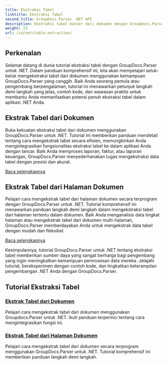 ```yaml
---
title: Ekstraksi Tabel
linktitle: Ekstraksi Tabel
second_title: GroupDocs.Parser .NET API
description: Ekstraksi tabel master dari dokumen dengan GroupDocs.Parser untuk .NET. Pelajari cara mengekstrak tabel secara terprogram untuk pemrosesan data yang efisien.
weight: 23
url: /id/net/table-extraction/
---
```

## Perkenalan

Selamat datang di dunia tutorial ekstraksi tabel dengan GroupDocs.Parser untuk .NET. Dalam panduan komprehensif ini, kita akan mempelajari seluk-beluk mengekstraksi tabel dari dokumen menggunakan kemampuan GroupDocs.Parser yang canggih. Baik Anda seorang pemula atau pengembang berpengalaman, tutorial ini menawarkan petunjuk langkah demi langkah yang jelas, contoh kode, dan wawasan praktis untuk membantu Anda memanfaatkan potensi penuh ekstraksi tabel dalam aplikasi .NET Anda.

## Ekstrak Tabel dari Dokumen
Buka kekuatan ekstraksi tabel dari dokumen menggunakan GroupDocs.Parser untuk .NET. Tutorial ini memberikan panduan mendetail tentang cara mengekstrak tabel secara efisien, memungkinkan Anda mengintegrasikan fungsionalitas ekstraksi tabel ke dalam aplikasi Anda dengan lancar. Baik Anda memproses laporan, faktur, atau laporan keuangan, GroupDocs.Parser menyederhanakan tugas mengekstraksi data tabel dengan presisi dan akurat.

[Baca selengkapnya](./extract-tables-from-document/)

## Ekstrak Tabel dari Halaman Dokumen
Pelajari cara mengekstrak tabel dari halaman dokumen secara terprogram dengan GroupDocs.Parser untuk .NET. Tutorial komprehensif ini menawarkan panduan langkah demi langkah dalam mengekstraksi tabel dari halaman tertentu dalam dokumen. Baik Anda menganalisis data tingkat halaman atau mengekstrak tabel dari dokumen multi-halaman, GroupDocs.Parser memberdayakan Anda untuk mengekstrak data tabel dengan mudah dan fleksibel.

[Baca selengkapnya](./extract-tables-from-document-page/)

Kesimpulannya, tutorial GroupDocs.Parser untuk .NET tentang ekstraksi tabel memberikan sumber daya yang sangat berharga bagi pengembang yang ingin meningkatkan kemampuan pemrosesan data mereka. Jelajahi tutorial, bereksperimen dengan contoh kode, dan tingkatkan keterampilan pengembangan .NET Anda dengan GroupDocs.Parser.
## Tutorial Ekstraksi Tabel
### [Ekstrak Tabel dari Dokumen](./extract-tables-from-document/)
Pelajari cara mengekstrak tabel dari dokumen menggunakan Groupdocs.Parser untuk .NET. Ikuti panduan terperinci tentang cara mengintegrasikan fungsi ini.
### [Ekstrak Tabel dari Halaman Dokumen](./extract-tables-from-document-page/)
Pelajari cara mengekstrak tabel dari dokumen secara terprogram menggunakan GroupDocs.Parser untuk .NET. Tutorial komprehensif ini memberikan panduan langkah demi langkah.